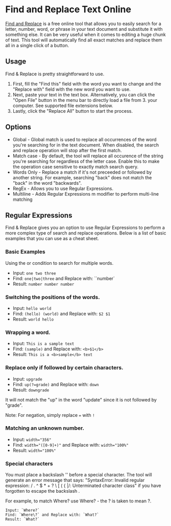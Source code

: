 # Find and Replace Text Online

[Find and Replace](https://findreplace.net/) is a free online tool that allows you to easily search for a letter, number, word, or phrase in your text document and substitute it with something else. It can be very useful when it comes to editing a huge chunk of text. This tool will automatically find all exact matches and replace them all in a single click of a button.

## Usage
Find & Replace is pretty straightforward to use.
1. First, fill the "Find this" field with the word you want to change and the "Replace with" field with the new word you want to use.
2. Next, paste your text in the text box. Alternatively, you can click the "Open File" button in the menu bar to directly load a file from 3. your computer. See supported file extensions below.
4. Lastly, click the "Replace All" button to start the process.

## Options
* Global - Global match is used to replace all occurrences of the word you're searching for in the text document. When disabled, the search and replace operation will stop after the first match.
* Match case - By default, the tool will replace all occurence of the string you're searching for regardless of the letter case. Enable this to make the operation case sensitive to exactly match search query.
* Words Only - Replace a match if it's not preceeded or followed by another string. For example, searching "back" does not match the "back" in the word "backwards".
* RegEx - Allows you to use Regular Expressions.
* Multiline - Adds Regular Expressions m modifier to perform multi-line matching

## Regular Expressions
Find & Replace gives you an option to use Regular Expressions to perform a more complex type of search and replace operations. Below is a list of basic examples that you can use as a cheat sheet.

### Basic Examples
Using the or condition to search for multiple words.
* Input: `one two three`
* Find: `one|two|three` and Replace with: ``number`
* Result: `number number number`

### Switching the positions of the words.
* Input: `hello world`
* Find: `(hello) (world)` and Replace with: `$2 $1`
* Result: `world hello`

### Wrapping a word.
* Input: `This is a sample text`
* Find: `(sample)` and Replace with: `<b>$1</b>`
* Result: `This is a <b>sample</b> text`

### Replace only if followed by certain characters.
* Input: `upgrade`
* Find: `up(?=grade)` and Replace with: `down`
* Result: `downgrade`

It will not match the "up" in the word "update" since it is not followed by "grade".

Note: For negation, simply replace `=` with `!`

### Matching an unknown number.
* Input: `width="356"`
* Find: `width="([0-9]+)"` and Replace with: `width="100%"`
* Result: `width="100%"`

### Special characters
You must place a backslash '\' before a special character. The tool will generate an error message that says: "SyntaxError: Invalid regular expression: / . ^ $ * + ? \ [ ( { |/: Unterminated character class" if you have forgotten to escape the backslash .

For example, to match Where? use Where\? - the \? is taken to mean ?.
```
Input: `Where?`
Find: `Where\?` and Replace with: `What?`
Result: `What?`
```
